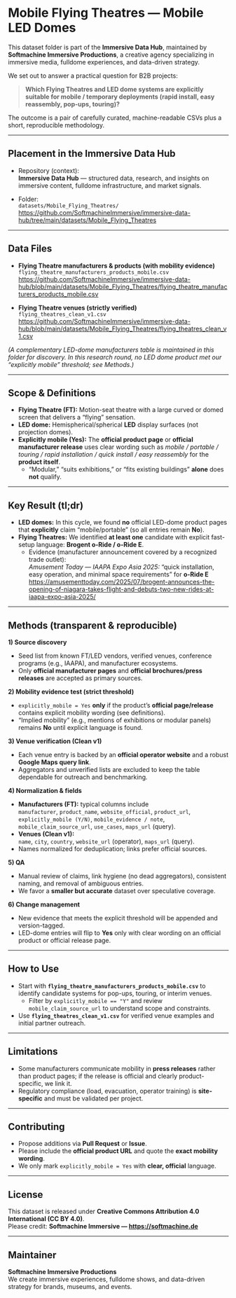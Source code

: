 # Mobile Flying Theatres — Mobile LED Domes

This dataset folder is part of the **Immersive Data Hub**, maintained by **Softmachine Immersive Productions**, a creative agency specializing in immersive media, fulldome experiences, and data-driven strategy.

We set out to answer a practical question for B2B projects:

> **Which Flying Theatres and LED dome systems are explicitly suitable for mobile / temporary deployments (rapid install, easy reassembly, pop-ups, touring)?**

The outcome is a pair of carefully curated, machine-readable CSVs plus a short, reproducible methodology.

---

## Placement in the Immersive Data Hub

- Repository (context):  
  **Immersive Data Hub** — structured data, research, and insights on immersive content, fulldome infrastructure, and market signals.

- Folder:  
  `datasets/Mobile_Flying_Theatres/`  
  https://github.com/SoftmachineImmersive/immersive-data-hub/tree/main/datasets/Mobile_Flying_Theatres

---

## Data Files

- **Flying Theatre manufacturers & products (with mobility evidence)**  
  `flying_theatre_manufacturers_products_mobile.csv`  
  https://github.com/SoftmachineImmersive/immersive-data-hub/blob/main/datasets/Mobile_Flying_Theatres/flying_theatre_manufacturers_products_mobile.csv

- **Flying Theatre venues (strictly verified)**  
  `flying_theatres_clean_v1.csv`  
  https://github.com/SoftmachineImmersive/immersive-data-hub/blob/main/datasets/Mobile_Flying_Theatres/flying_theatres_clean_v1.csv

*(A complementary LED-dome manufacturers table is maintained in this folder for discovery. In this research round, no LED dome product met our “explicitly mobile” threshold; see Methods.)*

---

## Scope & Definitions

- **Flying Theatre (FT):** Motion-seat theatre with a large curved or domed screen that delivers a “flying” sensation.  
- **LED dome:** Hemispherical/spherical **LED** display surfaces (not projection domes).  
- **Explicitly mobile (Yes):** The **official product page** or **official manufacturer release** uses clear wording such as *mobile / portable / touring / rapid installation / quick install / easy reassembly* for the **product itself**.  
  - “Modular,” “suits exhibitions,” or “fits existing buildings” **alone** does **not** qualify.

---

## Key Result (tl;dr)

- **LED domes:** In this cycle, we found **no** official LED-dome product pages that **explicitly** claim “mobile/portable” (so all entries remain **No**).  
- **Flying Theatres:** We identified **at least one** candidate with explicit fast-setup language: **Brogent o-Ride / o-Ride E**.  
  - Evidence (manufacturer announcement covered by a recognized trade outlet):  
    *Amusement Today — IAAPA Expo Asia 2025:* “quick installation, easy operation, and minimal space requirements” for **o-Ride E**  
    https://amusementtoday.com/2025/07/brogent-announces-the-opening-of-niagara-takes-flight-and-debuts-two-new-rides-at-iaapa-expo-asia-2025/

---

## Methods (transparent & reproducible)

**1) Source discovery**  
- Seed list from known FT/LED vendors, verified venues, conference programs (e.g., IAAPA), and manufacturer ecosystems.  
- Only **official manufacturer pages** and **official brochures/press releases** are accepted as primary sources.

**2) Mobility evidence test (strict threshold)**  
- `explicitly_mobile = Yes` **only** if the product’s **official page/release** contains explicit mobility wording (see definitions).  
- “Implied mobility” (e.g., mentions of exhibitions or modular panels) remains **No** until explicit language is found.

**3) Venue verification (Clean v1)**  
- Each venue entry is backed by an **official operator website** and a robust **Google Maps query link**.  
- Aggregators and unverified lists are excluded to keep the table dependable for outreach and benchmarking.

**4) Normalization & fields**  
- **Manufacturers (FT):** typical columns include  
  `manufacturer`, `product_name`, `website_official`, `product_url`, `explicitly_mobile (Y/N)`, `mobile_evidence / note`, `mobile_claim_source_url`, `use_cases`, `maps_url` (query).  
- **Venues (Clean v1):**  
  `name`, `city`, `country`, `website_url` (operator), `maps_url` (query).  
- Names normalized for deduplication; links prefer official sources.

**5) QA**  
- Manual review of claims, link hygiene (no dead aggregators), consistent naming, and removal of ambiguous entries.  
- We favor a **smaller but accurate** dataset over speculative coverage.

**6) Change management**  
- New evidence that meets the explicit threshold will be appended and version-tagged.  
- LED-dome entries will flip to **Yes** only with clear wording on an official product or official release page.

---

## How to Use

- Start with **`flying_theatre_manufacturers_products_mobile.csv`** to identify candidate systems for pop-ups, touring, or interim venues.  
  - Filter by `explicitly_mobile == "Y"` and review `mobile_claim_source_url` to understand scope and constraints.  
- Use **`flying_theatres_clean_v1.csv`** for verified venue examples and initial partner outreach.

---

## Limitations

- Some manufacturers communicate mobility in **press releases** rather than product pages; if the release is official and clearly product-specific, we link it.  
- Regulatory compliance (load, evacuation, operator training) is **site-specific** and must be validated per project.

---

## Contributing

- Propose additions via **Pull Request** or **Issue**.  
- Please include the **official product URL** and quote the **exact mobility wording**.  
- We only mark `explicitly_mobile = Yes` with **clear, official** language.

---

## License

This dataset is released under **Creative Commons Attribution 4.0 International (CC BY 4.0)**.  
Please credit: **Softmachine Immersive — https://softmachine.de**

---

## Maintainer

**Softmachine Immersive Productions**  
We create immersive experiences, fulldome shows, and data-driven strategy for brands, museums, and events.
